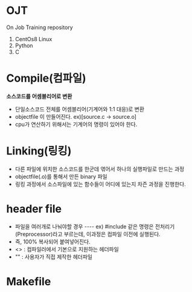 # OJT
On Job Training repository

1. CentOs8 Linux
2. Python
3. C


# Compile(컴파일)

**소스코드를 어셈블리어로 변환**
- 단일소스코드 전체를 어셈블리어(기계어와 1:1 대응)로 변환
- objectfile 이 만들어진다. ex)[source.c -> source.o]
- cpu가 연산하기 위해서는 기계어의 명령이 있어야 한다.

# Linking(링킹)
- 다른 파일에 위치한 소스코드를 한군데 엮어서 하나의 실행파일로 만드는 과정
- objectfile(.o)를 통해서 만든 binary 파일
- 링킹 과정에서 소스파일에 있는 함수들이 어디에 있는지 차즌 과정을 진행한다.

# header file
- 파일을 여러개로 나눠야할 경우
---- ex) #include 같은 명령은 전처리기(Preprocessor)라고 부르는데, 이과정은 컴파일 이전에 실행된다.
- 즉, 100% 복사되어 붙여넣어진다.
- <> : 컴파일러에서 기본으로 지원하는 헤더파일
- "" : 사용자가 직접 제작한 헤더파일

# Makefile

